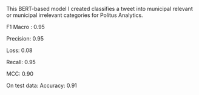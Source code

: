 This BERT-based model I created classifies a tweet into municipal relevant or municipal irrelevant categories for Politus Analytics. 

F1 Macro : 0.95

Precision: 0.95

Loss: 0.08

Recall: 0.95

MCC: 0.90

On test data: 
Accuracy: 0.91

